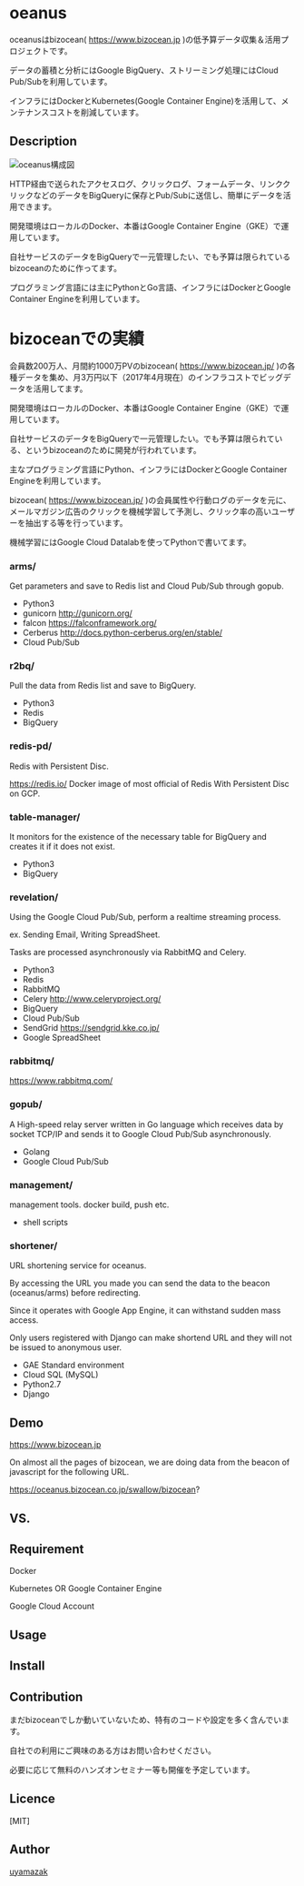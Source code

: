 oeanus
========
oceanusはbizocean( https://www.bizocean.jp )の低予算データ収集＆活用プロジェクトです。

データの蓄積と分析にはGoogle BigQuery、ストリーミング処理にはCloud Pub/Subを利用しています。

インフラにはDockerとKubernetes(Google Container Engine)を活用して、メンテナンスコストを削減しています。

## Description
![oceanus構成図](https://docs.google.com/a/bizocean.co.jp/drawings/d/1qn4Sv-qOY-04SoEmJQXzZfb-dWGHzc654MYy_Y8v6Gk/pub?w=697&amp;h=901 "oceanus構成図")

HTTP経由で送られたアクセスログ、クリックログ、フォームデータ、リンククリックなどのデータをBigQueryに保存とPub/Subに送信し、簡単にデータを活用できます。

開発環境はローカルのDocker、本番はGoogle Container Engine（GKE）で運用しています。

自社サービスのデータをBigQueryで一元管理したい、でも予算は限られているbizoceanのために作ってます。

プログラミング言語には主にPythonとGo言語、インフラにはDockerとGoogle Container Engineを利用しています。


bizoceanでの実績
================
会員数200万人、月間約1000万PVのbizocean( https://www.bizocean.jp/ )の各種データを集め、月3万円以下（2017年4月現在）のインフラコストでビッグデータを活用してます。

開発環境はローカルのDocker、本番はGoogle Container Engine（GKE）で運用しています。

自社サービスのデータをBigQueryで一元管理したい。でも予算は限られている、というbizoceanのために開発が行われています。

主なプログラミング言語にPython、インフラにはDockerとGoogle Container Engineを利用しています。

bizocean( https://www.bizocean.jp/ )の会員属性や行動ログのデータを元に、メールマガジン広告のクリックを機械学習して予測し、クリック率の高いユーザーを抽出する等を行っています。

機械学習にはGoogle Cloud Datalabを使ってPythonで書いてます。


### arms/
Get parameters and save to Redis list and Cloud Pub/Sub through gopub.

- Python3
- gunicorn http://gunicorn.org/
- falcon https://falconframework.org/
- Cerberus http://docs.python-cerberus.org/en/stable/
- Cloud Pub/Sub

### r2bq/
Pull the data from Redis list and save to BigQuery.

- Python3
- Redis
- BigQuery

### redis-pd/
Redis with Persistent Disc.

https://redis.io/
Docker image of most official of Redis With Persistent Disc on GCP.


### table-manager/
It monitors for the existence of the necessary table for BigQuery and creates it if it does not exist.

- Python3
- BigQuery

### revelation/
Using the Google Cloud Pub/Sub, perform a realtime streaming process.

ex. Sending Email, Writing SpreadSheet.

Tasks are processed asynchronously via RabbitMQ and Celery.

- Python3
- Redis
- RabbitMQ
- Celery http://www.celeryproject.org/
- BigQuery
- Cloud Pub/Sub
- SendGrid https://sendgrid.kke.co.jp/
- Google SpreadSheet


### rabbitmq/
https://www.rabbitmq.com/

### gopub/
A High-speed relay server written in Go language which receives data by socket TCP/IP and sends it to Google Cloud Pub/Sub asynchronously.

- Golang
- Google Cloud Pub/Sub


### management/
management tools. docker build, push etc.

- shell scripts

### shortener/

URL shortening service for oceanus.

By accessing the URL you made you can send the data to the beacon (oceanus/arms) before redirecting.

Since it operates with Google App Engine, it can withstand sudden mass access.

Only users registered with Django can make shortend URL and they will not be issued to anonymous user.

- GAE Standard environment
- Cloud SQL (MySQL)
- Python2.7
- Django


## Demo
https://www.bizocean.jp

On almost all the pages of bizocean, we are doing data from the beacon of javascript for the following URL.

https://oceanus.bizocean.co.jp/swallow/bizocean?

## VS.

## Requirement

Docker

Kubernetes OR Google Container Engine

Google Cloud Account

## Usage
## Install
## Contribution

まだbizoceanでしか動いていないため、特有のコードや設定を多く含んでいます。

自社での利用にご興味のある方はお問い合わせください。

必要に応じて無料のハンズオンセミナー等も開催を予定しています。



## Licence

[MIT]

## Author

[uyamazak](http://uyamazak.hatenablog.com/)
